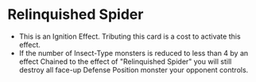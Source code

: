 # Relinquished Spider

*   This is an Ignition Effect. Tributing this card is a cost to activate this effect.
*   If the number of Insect-Type monsters is reduced to less than 4 by an effect Chained to the effect of "Relinquished Spider" you will still destroy all face-up Defense Position monster your opponent controls.
